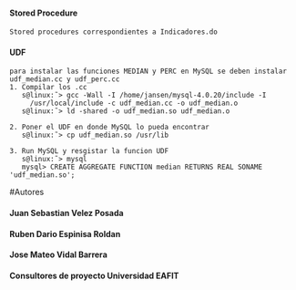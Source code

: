 #### Stored Procedure
    Stored procedures correspondientes a Indicadores.do

#### UDF
    para instalar las funciones MEDIAN y PERC en MySQL se deben instalar
    udf_median.cc y udf_perc.cc
    1. Compilar los .cc 
       s@linux:˜> gcc -Wall -I /home/jansen/mysql-4.0.20/include -I
         /usr/local/include -c udf_median.cc -o udf_median.o
       s@linux:˜> ld -shared -o udf_median.so udf_median.o

    2. Poner el UDF en donde MySQL lo pueda encontrar
       s@linux:˜> cp udf_median.so /usr/lib

    3. Run MySQL y resgistar la funcion UDF
       s@linux:˜> mysql
       mysql> CREATE AGGREGATE FUNCTION median RETURNS REAL SONAME 'udf_median.so';

   
#Autores

#### Juan Sebastian Velez Posada

#### Ruben Dario Espinisa Roldan

#### Jose Mateo Vidal Barrera

#### Consultores de proyecto Universidad EAFIT
